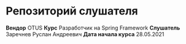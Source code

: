 # Репозиторий слушателя
**Вендор** OTUS
**Курс** Разработчик на Spring Framework
**Слушатель** Заречнев Руслан Андреевич
**Дата начала курса** 28.05.2021